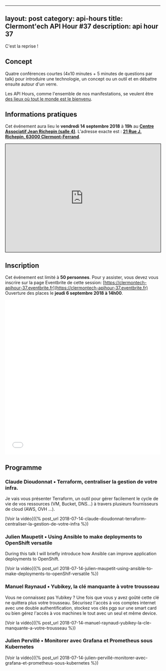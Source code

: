 ---
layout: post
category: api-hours
title: Clermont'ech API Hour &#35;37
description: api hour 37
------

C'est la reprise !

## Concept

Quatre conférences courtes (4x10 minutes + 5 minutes de questions par talk)
pour introduire une technologie, un concept ou un outil et en débattre ensuite
autour d'un verre.

Les API Hours, comme l'ensemble de nos manifestations, se veulent être [des
lieux où tout le monde est le bienvenu](/code-of-conduct.html).


## Informations pratiques

Cet événement aura lieu le **vendredi 14 septembre 2018** à **19h** au [**Centre Associatif Jean Richepin (salle 4)**](http://www.clermont-ferrand.fr/+-Centre-Richepin-+.html). L'adresse
exacte est : [**21 Rue J. Richepin, 63000 Clermont-Ferrand**](https://www.openstreetmap.org/#map=19/45.78186/3.08506).

<iframe width="100%" height="350" frameborder="0" scrolling="no" marginheight="0" marginwidth="0" src="https://www.openstreetmap.org/export/embed.html?bbox=3.0836096405982976%2C45.780990896595334%2C3.0871394276618958%2C45.78265381775845&amp;layer=mapnik&amp;marker=45.78182142810052%2C3.0853745341300964" style="border: 1px solid black"></iframe>

<br/>

## Inscription

Cet événement est limité à **50 personnes**.  Pour y assister, vous devez vous
inscrire sur la page Eventbrite de cette session: [https://clermontech-apihour-37.eventbrite.fr](https://clermontech-apihour-37.eventbrite.fr)
Ouverture des places le **jeudi 6 septembre 2018 à 14h00**.


<iframe src="//eventbrite.fr/tickets-external?eid=49751563265&ref=etckt" frameborder="0" height="500" width="100%" vspace="0" hspace="0" marginheight="5" marginwidth="5" scrolling="auto" allowtransparency="true"></iframe>

<br/>

## Programme

### Claude Dioudonnat • Terraform, centraliser la gestion de votre infra.

Je vais vous présenter Terraform, un outil pour gérer facilement le cycle de vie de vos ressources (VM, Bucket, DNS...) à travers plusieurs fournisseurs de cloud (AWS, OVH ...). 

[Voir la vidéo]({% post_url 2018-07-14-claude-dioudonnat-terraform-centraliser-la-gestion-de-votre-infra %})

### Julien Maupetit • Using Ansible to make deployments to OpenShift versatile

During this talk I will briefly introduce how Ansible can improve application deployments to OpenShift.

[Voir la vidéo]({% post_url 2018-07-14-julien-maupetit-using-ansible-to-make-deployments-to-openShif-versatile %})

### Manuel Raynaud • Yubikey, la clé manquante à votre trousseau

Vous ne connaissez pas Yubikey ? Une fois que vous y avez goûté cette clé ne quittera plus votre trousseau. Sécurisez l'accès à vos comptes internet avec une double authentification, stockez vos clés pgp sur une smart card ou bien gérez l'accès à vos machines le tout avec un seul et même device.

[Voir la vidéo]({% post_url 2018-07-14-manuel-raynaud-yubikey-la-cle-manquante-a-votre-trousseau %})

### Julien Pervillé • Monitorer avec Grafana et Prometheus sous Kubernetes

[Voir la vidéo]({% post_url 2018-07-14-julien-pervillé-monitorer-avec-grafana-et-prometheus-sous-kubernetes %})